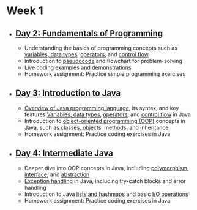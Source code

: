 # Week 1

- ## [Day 2: Fundamentals of Programming](/Week1/Day2/)

  - Understanding the basics of programming concepts such as [variables, data types](/Week1/Day2/VariablesAndDataTypes/), [operators](/Week1/Day2/Operators/), and [control flow](/Week1/Day2/ControlFlowStatements/)
  - Introduction to [pseudocode](/Week1/Day2/Pseudocode/) and flowchart for problem-solving
  - Live coding [examples and demonstrations](/Week1/Day2/Project/)
  - Homework assignment: Practice simple programming exercises

- ## [Day 3: Introduction to Java](/Week1/Day3/)
  
  - [Overview of Java programming language](/Week1/Day3/JavaIntroduction/), its syntax, and key features
 [Variables, data types](/Week1/Day2/VariablesAndDataTypes/javaExample.java), [operators](/Week1/Day2/Operators/javaOperatorsExample.java), and [control flow](Day3/ControlFlowStatements/) in Java
  - Introduction to [object-oriented programming (OOP)](Day3/OOP/) concepts in Java, such as [classes, objects, methods](/Week1/Day3/OOP/ClassAndObject.java), and [inheritance](/Week1/Day3/OOP/Inheritance.java)
  - Homework assignment: Practice coding exercises in Java

- ## [Day 4: Intermediate Java](/Week1/Day4/)
  
  - Deeper dive into OOP concepts in Java, including [polymorphism](/Week1/Day4/Polymorphism/), [interface](/Week1/Day4/Interface/), and [abstraction](/Week1/Day4/Abstract/)
  - [Exception handling](/Week1/Day4/ExceptionHandling/)  in Java, including try-catch blocks and error handling
  - Introduction to Java [lists and hashmaps](/Week1/Day4/ListsAndHashmaps/) and basic [I/O operations](/Week1/Day4/ListsAndHashmaps/)
  - Homework assignment: Practice coding exercises in Java
